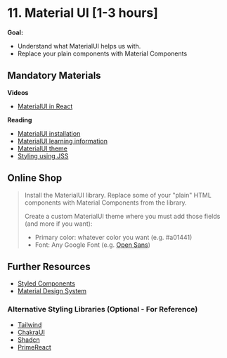# 11. Material UI [1-3 hours]

**Goal:**
- Understand what MaterialUI helps us with.
- Replace your plain components with Material Components

## Mandatory Materials

**Videos**
- [MaterialUI in React](https://youtu.be/h9KevTtI5O0)

**Reading**

- [MaterialUI installation](https://material-ui.com/getting-started/installation/)
- [MaterialUI learning information](https://material-ui.com/getting-started/learn/)
- [MaterialUI theme](https://material-ui.com/customization/theming/)
- [Styling using JSS](https://cssinjs.org/react-jss/?v=v10.6.0)

## Online Shop

> Install the MaterialUI library. Replace some of your "plain" HTML components with Material Components from the library.
>
> Create a custom MaterialUI theme where you must add those fields (and more if you want):
>
> - Primary color: whatever color you want (e.g. #a01441)
> - Font: Any Google Font (e.g. [Open Sans](https://fonts.google.com/specimen/Open+Sans))

## Further Resources

- [Styled Components](https://mui.com/system/styled/)
- [Material Design System](https://material.io/design/introduction/)

### Alternative Styling Libraries (Optional - For Reference)
- [Tailwind](https://tailwindcss.com)
- [ChakraUI](https://v2.chakra-ui.com/)
- [Shadcn](https://ui.shadcn.com/)
- [PrimeReact](https://primereact.org/)
